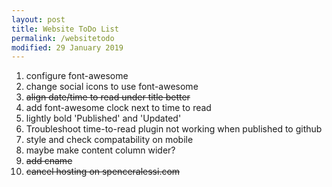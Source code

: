 ```yaml
---
layout: post
title: Website ToDo List
permalink: /websitetodo
modified: 29 January 2019
---
```

1. configure font-awesome
2. change social icons to use font-awesome
3. ~~align date/time to read under title better~~
4. add font-awesome clock next to time to read
5. lightly bold 'Published' and 'Updated'
6. Troubleshoot time-to-read plugin not working when published to github
7. style and check compatability on mobile
8. maybe make content column wider?
9. ~~add cname~~
10. ~~cancel hosting on spenceralessi.com~~